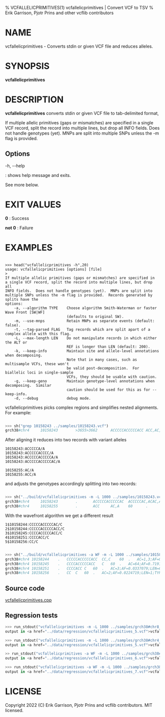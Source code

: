 % VCFALLELICPRIMITIVES(1) vcfallelicprimitives | Convert VCF to TSV
% Erik Garrison, Pjotr Prins and other vcflib contributors

# NAME

vcfallelicprimitives - Converts stdin or given VCF file and reduces alleles.

# SYNOPSIS

**vcfallelicprimitives**

# DESCRIPTION

**vcfallelicprimitives** converts stdin or given VCF file to tab-delimited format,

If multiple allelic primitives (gaps or mismatches) are specified in a
single VCF record, split the record into multiple lines, but drop all
INFO fields. Does not handle genotypes (yet). MNPs are split into
multiple SNPs unless the -m flag is provided.


## Options

-h, --help

: shows help message and exits.

See more below.

# EXIT VALUES

**0**
: Success

**not 0**
: Failure

# EXAMPLES


<!--

    >>> from pytest.rtest import run_stdout, head, cat, sh

-->

```

>>> head("vcfallelicprimitives -h",20)
usage: vcfallelicprimitives [options] [file]
>
If multiple allelic primitives (gaps or mismatches) are specified in
a single VCF record, split the record into multiple lines, but drop all
INFO fields.  Does not handle genotypes (yet).  MNPs are split into
multiple SNPs unless the -m flag is provided.  Records generated by splits have the
options:
    -a, --algorithm TYPE    Choose algorithm Smith-Waterman or faster Wave Front [SW|WF]
                            (defaults to original SW).
    -m, --use-mnps          Retain MNPs as separate events (default: false).
    -t, --tag-parsed FLAG   Tag records which are split apart of a complex allele with this flag.
    -L, --max-length LEN    Do not manipulate records in which either the ALT or
                            REF is longer than LEN (default: 200).
    -k, --keep-info         Maintain site and allele-level annotations when decomposing.
                            Note that in many cases, such as multisample VCFs, these won't
                            be valid post-decomposition.  For biallelic loci in single-sample
                            VCFs, they should be usable with caution.
    -g, --keep-geno         Maintain genotype-level annotations when decomposing.  Similar
                            caution should be used for this as for --keep-info.
    -d, --debug             debug mode.

```

vcfallelicprimitives picks complex regions and simplifies nested alignments. For example:

```python

>>> sh("grep 10158243 ../samples/10158243.vcf")
grch38#chr4     10158243        >3655>3662      ACCCCCACCCCCACC ACC,AC,ACCCCCACCCCCAC,ACCCCCACC,ACA     60      .       AC=64,3,2,3,1;AF=0.719101,0.0337079,0.0224719,0.0337079,0.011236;AN=89;AT=>3655>3656>3657>3658>3659>3660>3662,>3655>3656>3660>3662,>3655>3660>3662,>3655>3656>3657>3658>3660>3662,>3655>3656>3657>3660>3662,>3655>3656>3661>3662;NS=45;LV=0     GT      0|0     1|1     1|1     1|0     5|1     0|4     0|1     0|1     1|1     1|1     1|1     1|1     1|1     1|1     1|1     4|3     1|1     1|1     1|1     1|0     1|0     1|0     1|0     1|1     1|1     1|4     1|1     1|1     3|0     1|0     1|1     0|1     1|1     1|1     2|1     1|2     1|1     1|1     0|1     1|1     1|1     1|0     1|2     1|1     0

```

After aligning it reduces into two records with variant alleles

```
10158243:ACCCCCA/A
10158243:ACCCCCACCCC/A
10158243:ACCCCCACCCCCA/A
10158243:ACCCCCACCCCCAC/A

10158255:AC/A
10158255:ACC/A
```

and adjusts the genotypes accordingly splitting into two records:

```python

>>> sh("../build/vcfallelicprimitives -m -L 1000 ../samples/10158243.vcf|grep -v ^\#")
grch38#chr4     10158243        .       ACCCCCACCCCCAC  ACCCCCAC,ACAC,AC,A      60      .       AC=3,1,64,3;AF=0.0337079,0.011236,0.719101,0.0337079;LEN=6,10,12,13;TYPE=del,del,del,del        GT      0|0     3|3     3|3     3|0     2|3     0|1     0|3     0|3     3|3     3|3     3|3     3|3     3|3     3|3     3|3     1|0     3|3     3|3     3|3     3|0     3|0     3|0     3|0     3|3     3|3     3|1     3|3     3|3     0|0     3|0     3|3     0|3     3|3     3|3     4|3     3|4     3|3     3|3     0|3     3|3     3|3     3|0     3|4     3|3     0
grch38#chr4     10158255        .       ACC     AC,A    60      .       AC=2,1;AF=0.0224719,0.011236;LEN=1,2;TYPE=del,del       GT      0|0     0|0     0|0     0|0     2|0     0|0     0|0     0|0     0|0     0|0     0|0     0|0     0|0     0|0     0|0     0|1     0|0     0|0     0|0     0|0     0|0     0|0     0|0     0|0     0|0     0|0     0|0     0|0     1|0     0|0     0|0     0|0     0|0     0|0     0|0     0|0     0|0     0|0     0|0     0|0     0|0     0|0     0|0     0|0     0

```

With the wavefront algorithm we get a different result

```
1$10158244:CCCCCACCCCCAC/C
2$10158244:CCCCCACCCCCACC/C
3$10158245:CCCCACCCCCACC/C
4$10158251:CCCCACC/C
5$10158256:CC/C
```

```python

>>> sh("../build/vcfallelicprimitives -a WF -m -L 1000 ../samples/10158243.vcf|grep -v ^\#")
grch38#chr4	10158244	.	CCCCCACCCCCACC	CC,C	60	.	AC=1,3;AF=0.011236,0.0337079;LEN=12,13;TYPE=del,del	GT	0|0	0|0	0|0	0|0	1|0	0|0	0|0	0|0	0|0	0|0	0|0	0|0	0|0	0|0	0|0	0|0	0|0	0|0	0|0	0|0	0|0	0|0	0|0	0|0	0|0	0|0	0|0	0|0	0|0	0|0	0|0	0|0	0|0	0|0	2|0	0|2	0|0	0|0	0|0	0|0	0|0	0|0	0|2	0|0	0
grch38#chr4	10158245	.	CCCCACCCCCACC	C	60	.	AC=64;AF=0.719101;LEN=12;TYPE=del	GT	0|0	1|1	1|1	1|0	0|1	0|0	0|1	0|1	1|1	1|1	1|1	1|1	1|1	1|1	1|1	0|0	1|1	1|1	1|1	1|0	1|0	1|0	1|0	1|1	1|1	1|0	1|1	1|1	0|0	1|0	1|1	0|1	1|1	1|1	0|1	1|0	1|1	1|1	0|1	1|1	1|1	1|0	1|0	1|1	0
grch38#chr4	10158251	.	CCCCACC	C	60	.	AC=3;AF=0.0337079;LEN=6;TYPE=del	GT	0|0	0|0	0|0	0|0	0|0	0|1	0|0	0|0	0|0	0|0	0|0	0|0	0|0	0|0	0|0	1|0	0|0	0|0	0|0	0|0	0|0	0|0	0|0	0|0	0|0	0|1	0|0	0|0	0|0	0|0	0|0	0|0	0|0	0|0	0|0	0|0	0|0	0|0	0|0	0|0	0|0	0|0	0|0	0|0	0
grch38#chr4	10158256	.	CC	C	60	.	AC=2;AF=0.0224719;LEN=1;TYPE=del	GT	0|0	0|0	0|0	0|0	0|0	0|0	0|0	0|0	0|0	0|0	0|0	0|0	0|0	0|0	0|0	0|1	0|0	0|0	0|0	0|0	0|0	0|0	0|0	0|0	0|0	0|0	0|0	0|0	1|0	0|0	0|0	0|0	0|0	0|0	0|0	0|0	0|0	0|0	0|0	0|0	0|0	0|0	0|0	0|0	0

```


## Source code

[vcfallelicprimitives.cpp](../../src/vcfallelicprimitives.cpp)

## Regression tests

```python
>>> run_stdout("vcfallelicprimitives -m -L 1000 ../samples/grch38#chr8_36353854-36453166.vcf", ext="vcf")
output in <a href="../data/regression/vcfallelicprimitives_5.vcf">vcfallelicprimitives_5.vcf</a>

>>> run_stdout("vcfallelicprimitives -m -L 1000 ../samples/grch38#chr4_10083863-10181258.vcf", ext="vcf")
output in <a href="../data/regression/vcfallelicprimitives_5.vcf">vcfallelicprimitives_5.vcf</a>

>> run_stdout("vcfallelicprimitives -a WF -m -L 1000 ../samples/grch38#chr8_36353854-36453166.vcf", ext="vcf")
output in <a href="../data/regression/vcfallelicprimitives_6.vcf">vcfallelicprimitives_6.vcf</a>

>>> run_stdout("vcfallelicprimitives -a WF -m -L 1000 ../samples/grch38#chr4_10083863-10181258.vcf", ext="vcf")
output in <a href="../data/regression/vcfallelicprimitives_7.vcf">vcfallelicprimitives_7.vcf</a>

```

# LICENSE

Copyright 2022 (C) Erik Garrison, Pjotr Prins and vcflib contributors. MIT licensed.
